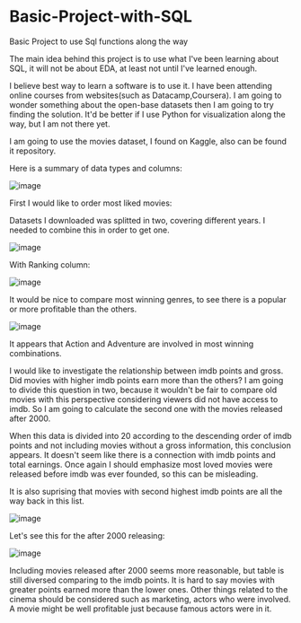 # Basic-Project-with-SQL
Basic Project to use Sql functions along the way

The main idea behind this project is to use what I've been learning about SQL, it will not be about EDA, at least not until I've learned enough.

I believe best way to learn a software is to use it. I have been attending online courses from websites(such as Datacamp,Coursera). I am going to wonder something about the 
open-base datasets then I am going to try finding the solution. It'd be better if I use Python for visualization along the way, but I am not there yet.

I am going to use the movies dataset, I found on Kaggle, also can be found it repository.

Here is a summary of data types and columns:

![image](https://user-images.githubusercontent.com/66702893/156434648-e1bebb10-3b61-4792-b628-2242d324b56a.png)



First I would like to order most liked movies: 

Datasets I downloaded was splitted in two, covering different years. I needed to combine this in order to get one. 


![image](https://user-images.githubusercontent.com/66702893/156446749-30c86139-b798-486d-b6a4-a8c3e687ac64.png)

With Ranking column:

![image](https://user-images.githubusercontent.com/66702893/156563853-ffad0cb9-82cf-4f89-a1cf-7e1fac3c9848.png)


It would be nice to compare most winning genres, to see there is a popular or more profitable than the others. 


![image](https://user-images.githubusercontent.com/66702893/157967528-e3320d0a-f5a3-40cf-90bc-11d1e2b0789a.png)

It appears that Action and Adventure are involved in most winning combinations.


I would like to investigate the relationship between imdb points and gross. Did movies with higher imdb points earn more than the others? I am going to divide this question in two, because it wouldn't be fair to compare old movies with this perspective considering viewers did not have access to imdb. So I am going to calculate the second one with the movies released after 2000. 


When this data is divided into 20 according to the descending order of imdb points and not including movies without a gross information, this conclusion appears. It doesn't seem like there is a connection with imdb points and total earnings. Once again I should emphasize most loved movies were released before imdb was ever founded, so this can be misleading. 

It is also suprising that movies with second highest imdb points are all the way back in this list.


![image](https://user-images.githubusercontent.com/66702893/157973958-92843620-a9b0-4549-b637-3287dff325ca.png)


Let's see this for the after 2000 releasing:

![image](https://user-images.githubusercontent.com/66702893/157974926-ea853c06-19bb-43c7-a9eb-8cf1de313e74.png)

Including movies released after 2000 seems more reasonable, but table is still diversed comparing to the imdb points. It is hard to say movies with greater points earned more than the lower ones. Other things related to the cinema should be considered such as marketing, actors who were involved. A movie might be well profitable just because famous actors were in it. 


